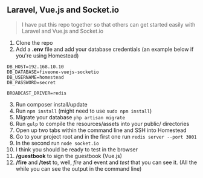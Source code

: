 ## Laravel, Vue.js and Socket.io

> I have put this repo together so that others can get started easily with Laravel and Vue.js and Socket.io

1. Clone the repo
2. Add a **.env** file and add your database credentials (an example below if you're using Homestead)

```
DB_HOST=192.168.10.10
DB_DATABASE=fiveone-vuejs-socketio
DB_USERNAME=homestead
DB_PASSWORD=secret

BROADCAST_DRIVER=redis
```

3. Run composer install/update
4. Run `npm install` (might need to use `sudo npm install`)
5. Migrate your database `php artisan migrate`
6. Run `gulp` to compile the resources/assets into your public/ directories
7. Open up two tabs within the command line and SSH into Homestead
8. Go to your project root and in the first one run `redis server --port 3001`
9. In the second run `node socket.io`
10. I think you should be ready to test in the browser
11. **/guestbook** to sign the guestbook (Vue.js)
12. **/fire** and **/test** to, well, _fire_ and event and _test_ that you can see it. (All the while you can see the output in the command line)